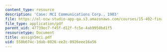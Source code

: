 ```yaml
---
content_type: resource
description: 'Case: MCI Communications Corp., 1983'
file: https://ol-ocw-studio-app-qa.s3.amazonaws.com/courses/15-402-finance-theory-ii-spring-2003/558b674c1dab0826ee2c0926eee16a56_assign5mci.pdf
file_type: application/pdf
parent_uid: 47739ec7-f45f-d12f-fc5e-4ab9950bd1f5
resourcetype: Document
title: assign5mci.pdf
uid: 558b674c-1dab-0826-ee2c-0926eee16a56
---
```

